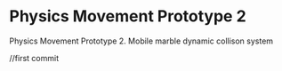 # Physics Movement Prototype 2
 Physics Movement Prototype 2. Mobile marble dynamic collison system

//first commit
